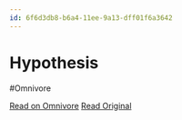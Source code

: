 ```yaml
---
id: 6f6d3db8-b6a4-11ee-9a13-dff01f6a3642
---
```


# Hypothesis
#Omnivore

[Read on Omnivore](https://omnivore.app/me/hypothesis-18d20d4116e)
[Read Original](https://hypothes.is/a/JqNmdLabEe628N-eqvA2HQ)

